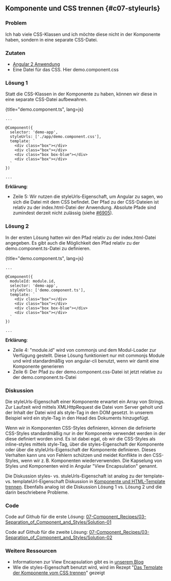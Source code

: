 ## Komponente und CSS trennen {#c07-styleurls}

### Problem

Ich hab viele CSS-Klassen und ich möchte diese nicht in der Komponente haben, sondern in eine separate CSS-Datei.

### Zutaten

* [Angular 2 Anwendung](#c02-angular-app)
* Eine Datei für das CSS. Hier demo.component.css

### Lösung 1

Statt die CSS-Klassen in der Komponente zu haben, können wir diese in eine separate CSS-Datei aufbewahren.

{title="demo.component.ts", lang=js}
```
...

@Component({
  selector: 'demo-app',
  styleUrls: ['./app/demo.component.css'],
  template: `
    <div class="box"></div>
    <div class="box"></div>
    <div class="box box-blue"></div>
    <div class="box"></div>
  `
})

...
```

__Erklärung__:

* Zeile 5: Wir nutzen die styleUrls-Eigenschaft, um Angular zu sagen, wo sich die Datei mit dem CSS befindet. Der Pfad zu der CSS-Dateien ist relativ zu der index.html-Datei der Anwendung. Absolute Pfade sind zumindest derzeit nicht zulässig (siehe [#6905](https://github.com/angular/angular/issues/6905)).

### Lösung 2

In der ersten Lösung hatten wir den Pfad relativ zu der index.html-Datei angegeben.
Es gibt auch die Möglichkeit den Pfad relativ zu der demo.component.ts-Datei zu definieren.

{title="demo.component.ts", lang=js}
```
...

@Component({
  moduleId: module.id,
  selector: 'demo-app',
  styleUrls: ['demo.component.ts'],
  template: `
    <div class="box"></div>
    <div class="box"></div>
    <div class="box box-blue"></div>
    <div class="box"></div>
  `
})

...
```

__Erklärung__:

* Zeile 4: "module.id" wird von commonjs und dem Modul-Loader zur Verfügung gestellt. Diese Lösung funktioniert nur mit commonjs Module und wird standardmäßig von angular-cli benutzt, wenn wir damit eine Komponente generieren
* Zeile 6: Der Pfad zu der demo.component.css-Datei ist jetzt relative zu der demo.component.ts-Datei

### Diskussion

Die styleUrls-Eigenschaft einer Komponente erwartet ein Array von Strings.
Zur Laufzeit wird mittels XMLHttpRequest die Datei vom Server geholt und der Inhalt der Datei wird als style-Tag in den DOM gesetzt.
In unserem Beispiel wird ein style-Tag in den Head des Dokuments hinzugefügt.

Wenn wir in Komponenten CSS-Styles definieren, können die definierte CSS-Styles standardmäßig nur in der Komponente verwendet werden in der diese definiert worden sind.
Es ist dabei egal, ob wir die CSS-Styles als inline-styles mittels style-Tag, über die styles-Eigenschaft der Komponente oder über die styleUrls-Eigenschaft der Komponente definieren.
Dieses Verhalten kann uns von Fehlern schützen und meidet Konflikte in den CSS-Styles, wenn wir z. B. Komponenten wiederverwenden. Die Kapselung von Styles und Komponenten wird in Angular "View Encapsulation" genannt.

Die Diskussion styles- vs. stuleUrls-Eigenschaft ist analog zu der template- vs. templateUrl-Eigenschaft Diskussion in [Komponente und HTML-Template trennen](#c07-split-html-template).
Ebenfalls analog ist die Diskussion Lösung 1 vs. Lösung 2 und die darin beschriebene Probleme.

### Code

Code auf Github für die erste Lösung: [07-Component\_Recipes/03-Separation\_of\_Component\_and\_Styles/Solution-01](https://github.com/jsperts/angular2_kochbuch_code/tree/master/07-Component_Recipes/03-Separation_of_Component_and_Styles/Solution-01)

Code auf Github für die zweite Lösung: [07-Component\_Recipes/03-Separation\_of\_Component\_and\_Styles/Solution-02](https://github.com/jsperts/angular2_kochbuch_code/tree/master/07-Component_Recipes/03-Separation_of_Component_and_Styles/Solution-02)

### Weitere Ressourcen

* Informationen zur View Encapsulation gibt es in [unserem Blog](https://jsperts.de/blog/angular2-view-kapselung/)
* Wie die styles-Eigenschaft benutzt wird, wird im Rezept "[Das Template der Komponente vom CSS trennen](#c07-styles)" gezeigt


